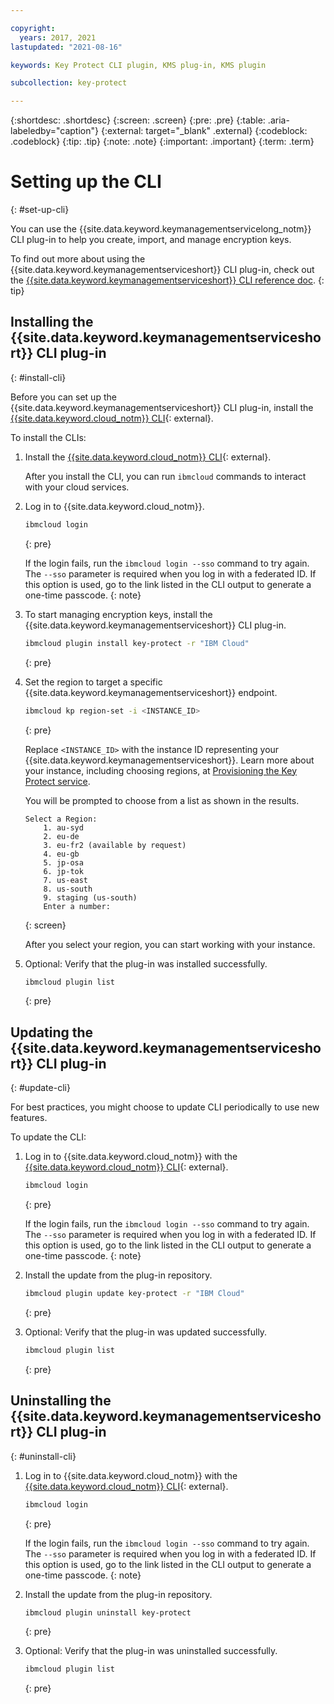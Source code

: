 ```yaml
---

copyright:
  years: 2017, 2021
lastupdated: "2021-08-16"

keywords: Key Protect CLI plugin, KMS plug-in, KMS plugin

subcollection: key-protect

---
```


{:shortdesc: .shortdesc}
{:screen: .screen}
{:pre: .pre}
{:table: .aria-labeledby="caption"}
{:external: target="_blank" .external}
{:codeblock: .codeblock}
{:tip: .tip}
{:note: .note}
{:important: .important}
{:term: .term}

# Setting up the CLI
{: #set-up-cli}

You can use the {{site.data.keyword.keymanagementservicelong_notm}} CLI plug-in
to help you create, import, and manage encryption keys.

To find out more about using the {{site.data.keyword.keymanagementserviceshort}}
CLI plug-in, check out the
[{{site.data.keyword.keymanagementserviceshort}} CLI reference doc](/docs/key-protect?topic=key-protect-cli-plugin-key-protect-cli-reference).
{: tip}

## Installing the {{site.data.keyword.keymanagementserviceshort}} CLI plug-in
{: #install-cli}

Before you can set up the {{site.data.keyword.keymanagementserviceshort}} CLI
plug-in, install the
[{{site.data.keyword.cloud_notm}} CLI](/docs/cli?topic=cli-getting-started){: external}.

To install the CLIs:

1. Install the
[{{site.data.keyword.cloud_notm}} CLI](/docs/cli?topic=cli-getting-started){: external}.

    After you install the CLI, you can run `ibmcloud` commands to interact with your cloud services.

1. Log in to {{site.data.keyword.cloud_notm}}.

    ```sh
    ibmcloud login
    ```
    {: pre}

    If the login fails, run the `ibmcloud login --sso` command to try again. The
    `--sso` parameter is required when you log in with a federated ID. If this
    option is used, go to the link listed in the CLI output to generate a
    one-time passcode.
    {: note}

1. To start managing encryption keys, install the {{site.data.keyword.keymanagementserviceshort}} CLI plug-in.

    ```sh
    ibmcloud plugin install key-protect -r "IBM Cloud"
    ```
    {: pre}

1. Set the region to target a specific {{site.data.keyword.keymanagementserviceshort}} endpoint.

    ```sh
    ibmcloud kp region-set -i <INSTANCE_ID>
    ```
    {: pre}

    Replace `<INSTANCE_ID>` with the instance ID representing your {{site.data.keyword.keymanagementserviceshort}}. Learn more about your instance, including choosing regions, at [Provisioning the Key Protect service](/docs/key-protect?topic=key-protect-provision).

    You will be prompted to choose from a list as shown in the results.

    ```
    Select a Region:
        1. au-syd
        2. eu-de
        3. eu-fr2 (available by request)
        4. eu-gb
        5. jp-osa
        6. jp-tok
        7. us-east
        8. us-south
        9. staging (us-south)
        Enter a number:
    ```
    {: screen}

    After you select your region, you can start working with your instance.

1. Optional: Verify that the plug-in was installed successfully.

    ```sh
    ibmcloud plugin list
    ```
    {: pre}

## Updating the {{site.data.keyword.keymanagementserviceshort}} CLI plug-in
{: #update-cli}

For best practices, you might choose to update CLI periodically to use new features.

To update the CLI:

1. Log in to {{site.data.keyword.cloud_notm}} with the
[{{site.data.keyword.cloud_notm}} CLI](/docs/cli?topic=cli-getting-started){: external}.

    ```sh
    ibmcloud login
    ```
    {: pre}

    If the login fails, run the `ibmcloud login --sso` command to try again. The
    `--sso` parameter is required when you log in with a federated ID. If this
    option is used, go to the link listed in the CLI output to generate a
    one-time passcode.
    {: note}

2. Install the update from the plug-in repository.

    ```sh
    ibmcloud plugin update key-protect -r "IBM Cloud"
    ```
    {: pre}

3. Optional: Verify that the plug-in was updated successfully.

    ```sh
    ibmcloud plugin list
    ```
    {: pre}

## Uninstalling the {{site.data.keyword.keymanagementserviceshort}} CLI plug-in
{: #uninstall-cli}

1. Log in to {{site.data.keyword.cloud_notm}} with the
[{{site.data.keyword.cloud_notm}} CLI](/docs/cli?topic=cli-getting-started){: external}.

    ```sh
    ibmcloud login
    ```
    {: pre}

    If the login fails, run the `ibmcloud login --sso` command to try again. The
    `--sso` parameter is required when you log in with a federated ID. If this
    option is used, go to the link listed in the CLI output to generate a
    one-time passcode.
    {: note}

2. Install the update from the plug-in repository.

    ```sh
    ibmcloud plugin uninstall key-protect
    ```
    {: pre}

3. Optional: Verify that the plug-in was uninstalled successfully.

    ```sh
    ibmcloud plugin list
    ```
    {: pre}


